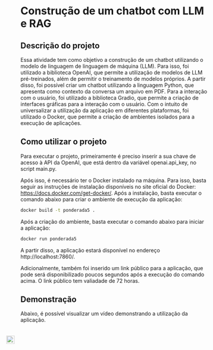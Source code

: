 # Construção de um chatbot com LLM e RAG

## Descrição do projeto

Essa atividade tem como objetivo a construção de um chatbot utilizando o modelo de linguagem de linguagem de máquina (LLM). Para isso, foi utilizado a biblioteca OpenAI, que permite a utilização de modelos de LLM pré-treinados, além de permitir o treinamento de modelos próprios. A partir disso, foi possível criar um chatbot utilizando a linguagem Python, que apresenta como contexto da conversa um arquivo em PDF. Para a interação com o usuário, foi utilizado a biblioteca Gradio, que permite a criação de interfaces gráficas para a interação com o usuário. Com o intuito de universalizar a utilização da aplicação em diferentes plataformas, foi utilizado o Docker, que permite a criação de ambientes isolados para a execução de aplicações.

## Como utilizar o projeto

Para executar o projeto, primeiramente é preciso inserir a sua chave de acesso à API da OpenAI, que está dentro da variável openai.api_key, no script main.py.

Após isso, é necessário ter o Docker instalado na máquina. Para isso, basta seguir as instruções de instalação disponíveis no site oficial do Docker: https://docs.docker.com/get-docker/. Após a instalação, basta executar o comando abaixo para criar o ambiente de execução da aplicação:

```bash
docker build -t ponderada5 .
```

Após a criação do ambiente, basta executar o comando abaixo para iniciar a aplicação:

```bash
docker run ponderada5
```

A partir disso, a aplicação estará disponível no endereço http://localhost:7860/.

Adicionalmente, também foi inserido um link público para a aplicação, que pode será disponibilizado poucos segundos após a execução do comando acima. O link público tem valiadade de 72 horas.

## Demonstração

Abaixo, é possível visualizar um vídeo demonstrando a utilização da aplicação.

<div style="position:relative;width:fit-content;height:fit-content;">
            <a style="position:absolute;top:20px;right:1rem;opacity:0.8;" href="https://clipchamp.com/watch/Avk6Vx1whhl">
                <img loading="lazy" style="height:22px;" src="https://clipchamp.com/e.svg" alt="Made with Clipchamp" />
            </a>
</div>
